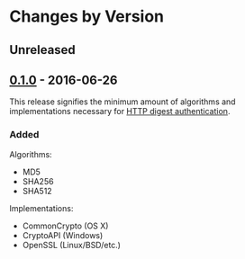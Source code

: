 # Changes by Version

## Unreleased

## [0.1.0] - 2016-06-26

This release signifies the minimum amount of algorithms and implementations necessary for
[HTTP digest authentication](https://tools.ietf.org/html/rfc7616).

### Added

Algorithms:

* MD5
* SHA256
* SHA512

Implementations:

* CommonCrypto (OS X)
* CryptoAPI (Windows)
* OpenSSL (Linux/BSD/etc.)

[0.1.0]: https://github.com/malept/crypto-hash/releases/tag/v0.1.0

